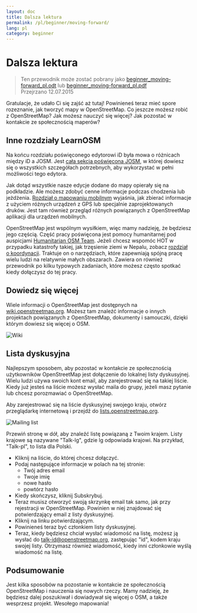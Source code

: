 ```yaml
---
layout: doc
title: Dalsza lektura
permalink: /pl/beginner/moving-forward/
lang: pl
category: beginner
---
```


Dalsza lektura
===============

> Ten przewodnik może zostać pobrany jako [beginner_moving-forward_pl.odt](/files/beginner_moving-forward_pl.odt) lub [beginner_moving-forward_pl.pdf](/files/beginner_moving-forward_pl.pdf)  
> Przejrzano 12.07.2015  

Gratulacje, że udało Ci się zajść aż tutaj! Powinieneś teraz mieć spore rozeznanie, jak tworzyć mapy w OpenStreetMap. Co jeszcze możesz robić z OpenStreetMap? Jak możesz nauczyć się więcej? Jak pozostać w kontakcie ze społecznością maperów?  

Inne rozdziały LearnOSM
---------------------------

Na końcu rozdziału poświęconego edytorowi iD była mowa o różnicach między iD a JOSM. Jest [cała sekcja poświęcona JOSM](/pl/josm/), w której dowiesz się o wszystkich szczegółach potrzebnych, aby wykorzystać w pełni możliwości tego edytora.  

Jak dotąd wszystkie nasze edycje dodane do mapy opierały się na podkładzie. Ale możesz zdobyć cenne informacje podczas chodzenia lub jeżdżenia. [Rozdział o mapowaniu mobilnym](/pl/mobile-mapping/) wyjaśnia, jak zbierać informacje z użyciem różnych urządzeń z GPS lub specjalnie zaprojektowanych druków. Jest tam również przegląd różnych powiązanych z OpenStreetMap aplikacji dla urządzeń mobilnych.  

OpenStreetMap jest wspólnym wysiłkiem, więc mamy nadzieję, że będziesz jego częścią. Część pracy poświęcona jest pomocy humanitarnej pod auspicjami [Humanitarian OSM Team](http://hotosm.org). Jeżeli chcesz wspomóc HOT w przypadku katastrofy takiej, jak trzęsienie ziemi w Nepalu, zobacz [rozdział o koordynacji](/pl/coordination/). Traktuje on o narzędziach, które zapewniają spójną pracę wielu ludzi na relatywnie małych obszarach. Zawiera on również przewodnik po kilku typowych zadaniach, które możesz często spotkać kiedy dołączysz do tej pracy.  


Dowiedz się więcej
----------

Wiele informacji o OpenStreetMap jest dostępnych na [wiki.openstreetmap.org](http://wiki.openstreetmap.org/). Możesz tam znaleźć informacje o innych projektach powiązanych z OpenStreetMap, dokumenty i samouczki, dzięki którym dowiesz się więcej o OSM.  

![Wiki][]

<!-- also more info on this site once it is prepared -->

Lista dyskusyjna
------------

Najlepszym sposobem, aby pozostać w kontakcie ze społecznością użytkowników OpenStreetMap jest dołączenie do lokalnej listy dyskusyjnej. Wielu ludzi używa swoich kont email, aby zarejestrować się na takiej liście. Kiedy już jesteś na liście możesz wysłać maila do grupy, jeżeli masz pytanie lub chcesz porozmawiać o OpenStreetMap.  

Aby zarejestrować się na liście dyskusyjnej swojego kraju, otwórz przeglądarkę internetową i przejdź do [lists.openstreetmap.org](http://lists.openstreetmap.org/).  

![Mailing list][]

Przewiń stronę w dół, aby znaleźć listę powiązaną z Twoim krajem. Listy krajowe są nazywane "Talk-lg", gdzie lg odpowiada krajowi. Na przykład, "Talk-pl", to lista dla Polski.  

- Kliknij na liście, do której chcesz dołączyć.  
- Podaj następujące informacje w polach na tej stronie:  
    +  Twój adres email  
    +  Twoje imię  
    +  nowe hasło  
    +  powtórz hasło  
- Kiedy skończysz, kliknij Subskrybuj.
- Teraz musisz otworzyć swoją skrzynkę email tak samo, jak przy rejestracji w OpenStreetMap. Powinien w niej znajdować się potwierdzający email z listy dyskusyjnej.  
- Kliknij na linku potwierdzającym.  
- Powinieneś teraz być członkiem listy dyskusyjnej.  
- Teraz, kiedy będziesz chciał wysłać wiadomość na listę, możesz ją wysłać do [talk-id@openstreetmap.org](mailto:talk-id@openstreetmap.org), zastępując "id", kodem kraju swojej listy. Otrzymasz również wiadomość, kiedy inni członkowie wyślą wiadomość na listę.  

<!-- maybe expand and put this back later
MapOSMatic
----------

One such project is called MapOSMatic, which you can access through your
internet browser at [maposmatic.org](http://www.maposmatic.org/). This
is a simple tool for printing a map of any area you choose. It will
automatically create the map, along with a grid over the map, and an
index of locations that are included in the area.

![MapOSMatic][]
-->


Podsumowanie
-------

Jest kilka sposobów na pozostanie w kontakcie ze społecznością OpenStreetMap i nauczenia się nowych rzeczy. Mamy nadzieję, że będziesz dalej poszukiwał i dowiadywał się więcej o OSM, a także wesprzesz projekt. Wesołego mapowania!


[MapOSMatic]: /images/beginner/maposmatic-homepage.png
[Wiki]: /images/beginner/osm-wiki.png
[Mailing list]: /images/beginner/osm-mailing-lists.png